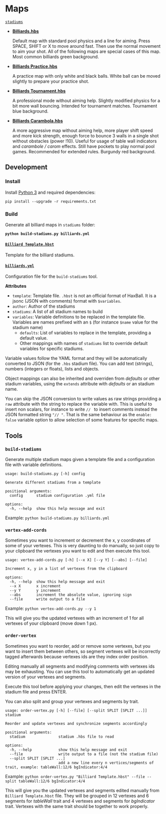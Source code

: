 # Maps

[`stadiums`](./stadiums/)

- [**Billiards.hbs**](./stadiums/Billiards.hbs)
  
  Default map with standard pool physics and a line for aiming. Press SPACE, SHIFT or X to move around fast. Then use the normal movement to aim your shot. All of the following maps are special cases of this map. Most common billiards green background.

- [**Billiards Practice.hbs**](<./stadiums/Billiards Practice.hbs>)
  
  A practice map with only white and black balls. White ball can be moved slightly to prepare your practice shot.

- [**Billiards Tournament.hbs**](<./stadiums/Billiards Tournament.hbs>)
  
  A professional mode without aiming help. Slightly modified physics for a bit more wall bouncing. Intended for tournament matches. Tournament blue background.

- [**Billiards Carambola.hbs**](<./stadiums/Billiards Carambola.hbs>)
  
  A more aggressive map without aiming help, more player shift speed and more kick strength, enough force to bounce 3 walls in a single shot without obstacles (power !10). Useful for usage of table wall indicators and _carambole / carom_ effects. Still have pockets to play normal pool games. Recommended for extended rules. Burgundy red background.

## Development

### Install

Install [Python 3](https://www.python.org/downloads/) and required dependencies:

`pip install --upgrade -r requirements.txt`

### Build

Generate all billiard maps in `stadiums` folder:

**`python build-stadiums.py billiards.yml`**

#### [**`Billiard Template.hbst`**](<./Billiards Template.hbst>)

Template for the billiard stadiums.

#### [**`billiards.yml`**](./billiards.yml)

Configuration file for the `build-stadiums` tool.

**Attributes**

- `template`: Template file. `.hbst` is not an official format of HaxBall. It is a jsonc (JSON with comments) format with `$variables`.
- `author`: Author of the stadiums
- `stadiums`: A list of all stadium names to build
- `variables`: Variable definitions to be replaced in the template file. Variables are names prefixed with an `$` (for instance `$name` value for the stadium name)
  - `defaults`: List of variables to replace in the template, providing a default value.
  - Other mappings with names of `stadiums` list to override default variables for specific stadiums.

Variable values follow the YAML format and they will be automatically converted to JSON (for the `.hbs` stadium file). You can add text (strings), numbers (integers or floats), lists and objects.

Object mappings can also be inherited and overriden from _defaults_ or other stadium variables, using the `extends` attribute with _defaults_ or an stadium name.

You can skip the JSON conversion to write values as raw strings providing a `raw` attribute with the string to replace the variable with. This is useful to insert non scalars, for instance to write `// ` to insert comments instead the JSON formatted string `"// "`. That is the same behaviour as the `enable: false` variable option to allow selection of some features for specific maps.

## Tools

### `build-stadiums`

Generate multiple stadium maps given a template file and a configuration file with variable definitions.

```
usage: build-stadiums.py [-h] config

Generate different stadiums from a template

positional arguments:
  config      stadium configuration .yml file

options:
  -h, --help  show this help message and exit
```

Example: `python build-stadiums.py billiards.yml`

### `vertex-add-cords`

Sometimes you want to increment or decrement the x, y coordinates of some of your vertexes. This is very daunting to do manually, so just copy to your clipboard the vertexes you want to edit and then execute this tool.

```
usage: vertex-add-cords.py [-h] [--x X] [--y Y] [--abs] [--file]

Increment x, y in a list of vertexes from the clipboard

options:
  -h, --help  show this help message and exit
  --x X       x increment
  --y Y       y increment
  --abs       increment the absolute value, ignoring sign
  --file      write output to a file
```

Example: `python vertex-add-cords.py --y 1`

This will give you the updated vertexes with an increment of 1 for all vertexes of your clipboard (move down 1 px).

### `order-vertex`

Sometimes you want to reorder, add or remove some vertexes, but you want to insert them between others, so segment vertexes will be incorrectly tagged afterwards because vertexes ids are they index order position.

Editing manually all segments and modifying comments with vertexes ids may be exhausting. You can use this tool to automatically get an updated version of your vertexes and segments.

Execute this tool before applying your changes, then edit the vertexes in the stadium file and press ENTER.

You can also split and group your vertexes and segments by trait.

```
usage: order-vertex.py [-h] [--file] [--split SPLIT [SPLIT ...]] stadium

Reorder and update vertexes and synchronize segments accordingly

positional arguments:
  stadium               stadium .hbs file to read

options:
  -h, --help            show this help message and exit
  --file                write output to a file (not the stadium file)
  --split SPLIT [SPLIT ...]
                        add a new line every n vertices/segments of trait, example: tableWall:12/6 bgIndicator:4/4
```

Example: `python order-vertex.py "Billiard Template.hbst" --file --split tableWall:12/6 bgIndicator:4/4`

This will give you the updated vertexes and segments edited manually from `Billiard Template.hbst` file. They will be grouped in 12 vertexes and 6 segments for _tableWall_ trait and 4 vertexes and segments for _bgIndicator_ trait. Vertexes with the same trait should be together to work properly.
